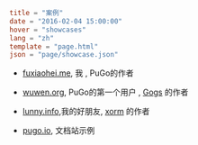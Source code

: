 ```toml
title = "案例"
date = "2016-02-04 15:00:00"
hover = "showcases"
lang = "zh"
template = "page.html"
json = "page/showcase.json"
```

- [fuxiaohei.me](http://fuxiaohei.me), 我 , PuGo的作者

- [wuwen.org](http://wuwen.org), PuGo的第一个用户 , [Gogs](http://gogs.io) 的作者

- [lunny.info](http://lunny.info),我的好朋友,  [xorm](http://xorm.io) 的作者

- [pugo.io](http://pugo.io), 文档站示例